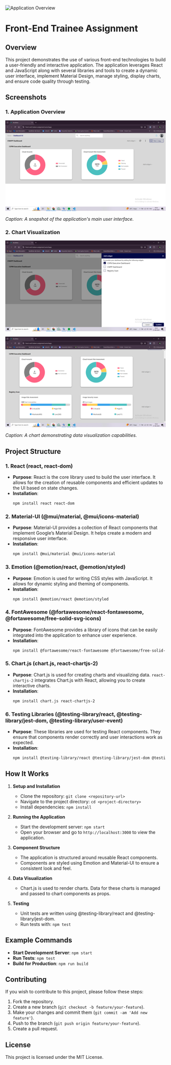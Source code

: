 ![Application Overview](https://www.accuknox.com/wp-content/uploads/2023/06/accuknox-logo-2.png)


# Front-End Trainee Assignment

## Overview

This project demonstrates the use of various front-end technologies to build a user-friendly and interactive application. The application leverages React and JavaScript along with several libraries and tools to create a dynamic user interface, implement Material Design, manage styling, display charts, and ensure code quality through testing.

## Screenshots

### 1. Application Overview

![Application Overview](public/1.png)


*Caption: A snapshot of the application's main user interface.*

### 2. Chart Visualization

![Chart Visualization](public/2.png)

![Chart Visualization](public/3.png)

*Caption: A chart demonstrating data visualization capabilities.*

## Project Structure

### 1. **React (react, react-dom)**

- **Purpose**: React is the core library used to build the user interface. It allows for the creation of reusable components and efficient updates to the UI based on state changes.
- **Installation**: 
  ```bash
  npm install react react-dom
  ```

### 2. **Material-UI (@mui/material, @mui/icons-material)**

- **Purpose**: Material-UI provides a collection of React components that implement Google’s Material Design. It helps create a modern and responsive user interface.
- **Installation**: 
  ```bash
  npm install @mui/material @mui/icons-material
  ```

### 3. **Emotion (@emotion/react, @emotion/styled)**

- **Purpose**: Emotion is used for writing CSS styles with JavaScript. It allows for dynamic styling and theming of components.
- **Installation**: 
  ```bash
  npm install @emotion/react @emotion/styled
  ```

### 4. **FontAwesome (@fortawesome/react-fontawesome, @fortawesome/free-solid-svg-icons)**

- **Purpose**: FontAwesome provides a library of icons that can be easily integrated into the application to enhance user experience.
- **Installation**: 
  ```bash
  npm install @fortawesome/react-fontawesome @fortawesome/free-solid-svg-icons
  ```

### 5. **Chart.js (chart.js, react-chartjs-2)**

- **Purpose**: Chart.js is used for creating charts and visualizing data. `react-chartjs-2` integrates Chart.js with React, allowing you to create interactive charts.
- **Installation**: 
  ```bash
  npm install chart.js react-chartjs-2
  ```

### 6. **Testing Libraries (@testing-library/react, @testing-library/jest-dom, @testing-library/user-event)**

- **Purpose**: These libraries are used for testing React components. They ensure that components render correctly and user interactions work as expected.
- **Installation**: 
  ```bash
  npm install @testing-library/react @testing-library/jest-dom @testing-library/user-event
  ```

## How It Works

1. **Setup and Installation**
   - Clone the repository: `git clone <repository-url>`
   - Navigate to the project directory: `cd <project-directory>`
   - Install dependencies: `npm install`

2. **Running the Application**
   - Start the development server: `npm start`
   - Open your browser and go to `http://localhost:3000` to view the application.

3. **Component Structure**
   - The application is structured around reusable React components.
   - Components are styled using Emotion and Material-UI to ensure a consistent look and feel.

4. **Data Visualization**
   - Chart.js is used to render charts. Data for these charts is managed and passed to chart components as props.

5. **Testing**
   - Unit tests are written using @testing-library/react and @testing-library/jest-dom.
   - Run tests with: `npm test`

## Example Commands

- **Start Development Server**: `npm start`
- **Run Tests**: `npm test`
- **Build for Production**: `npm run build`

## Contributing

If you wish to contribute to this project, please follow these steps:
1. Fork the repository.
2. Create a new branch (`git checkout -b feature/your-feature`).
3. Make your changes and commit them (`git commit -am 'Add new feature'`).
4. Push to the branch (`git push origin feature/your-feature`).
5. Create a pull request.

## License

This project is licensed under the MIT License.
